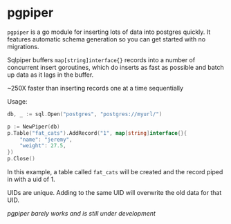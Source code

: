 # pgpiper

`pgpiper` is a go module for inserting lots of data into postgres quickly. It features automatic schema generation so you can get started with no migrations.

Sqlpiper buffers `map[string]interface{}` records into a number of concurrent insert goroutines, which do inserts as fast as possible and batch up data as it lags in the buffer.

~250X faster than inserting records one at a time sequentially

Usage:
```go
db, _ := sql.Open("postgres", "postgres://myurl/")

p := NewPiper(db)
p.Table("fat_cats").AddRecord("1", map[string]interface{}{
    "name": "jeremy",
    "weight": 27.5,
})
p.Close()
```

In this example, a table called `fat_cats` will be created and the record piped in with a uid of 1.

UIDs are unique. Adding to the same UID will overwrite the old data for that UID.

*pgpiper barely works and is still under development*
